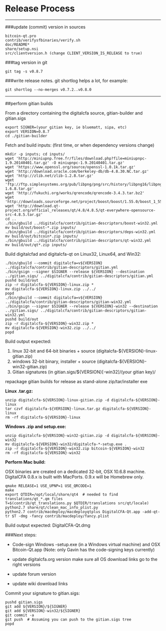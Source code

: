 Release Process
====================

* * *

###update (commit) version in sources


	bitcoin-qt.pro
	contrib/verifysfbinaries/verify.sh
	doc/README*
	share/setup.nsi
	src/clientversion.h (change CLIENT_VERSION_IS_RELEASE to true)

###tag version in git

	git tag -s v0.8.7

###write release notes. git shortlog helps a lot, for example:

	git shortlog --no-merges v0.7.2..v0.8.0

* * *

##perform gitian builds

 From a directory containing the digitalcfa source, gitian-builder and gitian.sigs
  
	export SIGNER=(your gitian key, ie bluematt, sipa, etc)
	export VERSION=0.8.7
	cd ./gitian-builder

 Fetch and build inputs: (first time, or when dependency versions change)

	mkdir -p inputs; cd inputs/
	wget 'http://miniupnp.free.fr/files/download.php?file=miniupnpc-1.9.20140401.tar.gz' -O miniupnpc-1.9.20140401.tar.gz'
	wget 'https://www.openssl.org/source/openssl-1.0.1k.tar.gz'
	wget 'http://download.oracle.com/berkeley-db/db-4.8.30.NC.tar.gz'
	wget 'http://zlib.net/zlib-1.2.8.tar.gz'
	wget 'ftp://ftp.simplesystems.org/pub/libpng/png/src/history/libpng16/libpng-1.6.8.tar.gz'
	wget 'http://fukuchi.org/works/qrencode/qrencode-3.4.3.tar.bz2'
	wget 'http://downloads.sourceforge.net/project/boost/boost/1.55.0/boost_1_55_0.tar.bz2'
	wget 'http://download.qt-project.org/official_releases/qt/4.8/4.8.5/qt-everywhere-opensource-src-4.8.5.tar.gz'
	cd ..
	./bin/gbuild ../digitalcfa/contrib/gitian-descriptors/boost-win32.yml
	mv build/out/boost-*.zip inputs/
	./bin/gbuild ../digitalcfa/contrib/gitian-descriptors/deps-win32.yml
	mv build/out/bitcoin*.zip inputs/
	./bin/gbuild ../digitalcfa/contrib/gitian-descriptors/qt-win32.yml
	mv build/out/qt*.zip inputs/

 Build digitalcfad and digitalcfa-qt on Linux32, Linux64, and Win32:
  
	./bin/gbuild --commit digitalcfa=v${VERSION} ../digitalcfa/contrib/gitian-descriptors/gitian.yml
	./bin/gsign --signer $SIGNER --release ${VERSION} --destination ../gitian.sigs/ ../digitalcfa/contrib/gitian-descriptors/gitian.yml
	pushd build/out
	zip -r digitalcfa-${VERSION}-linux.zip *
	mv digitalcfa-${VERSION}-linux.zip ../../
	popd
	./bin/gbuild --commit digitalcfa=v${VERSION} ../digitalcfa/contrib/gitian-descriptors/gitian-win32.yml
	./bin/gsign --signer $SIGNER --release ${VERSION}-win32 --destination ../gitian.sigs/ ../digitalcfa/contrib/gitian-descriptors/gitian-win32.yml
	pushd build/out
	zip -r digitalcfa-${VERSION}-win32.zip *
	mv digitalcfa-${VERSION}-win32.zip ../../
	popd

  Build output expected:

  1. linux 32-bit and 64-bit binaries + source (digitalcfa-${VERSION}-linux-gitian.zip)
  2. windows 32-bit binary, installer + source (digitalcfa-${VERSION}-win32-gitian.zip)
  3. Gitian signatures (in gitian.sigs/${VERSION}[-win32]/(your gitian key)/

repackage gitian builds for release as stand-alone zip/tar/installer exe

**Linux .tar.gz:**

	unzip digitalcfa-${VERSION}-linux-gitian.zip -d digitalcfa-${VERSION}-linux
	tar czvf digitalcfa-${VERSION}-linux.tar.gz digitalcfa-${VERSION}-linux
	rm -rf digitalcfa-${VERSION}-linux

**Windows .zip and setup.exe:**

	unzip digitalcfa-${VERSION}-win32-gitian.zip -d digitalcfa-${VERSION}-win32
	mv digitalcfa-${VERSION}-win32/digitalcfa-*-setup.exe .
	zip -r digitalcfa-${VERSION}-win32.zip bitcoin-${VERSION}-win32
	rm -rf digitalcfa-${VERSION}-win32

**Perform Mac build:**

  OSX binaries are created on a dedicated 32-bit, OSX 10.6.8 machine.
  DigitalCFA 0.8.x is built with MacPorts.  0.9.x will be Homebrew only.

	qmake RELEASE=1 USE_UPNP=1 USE_QRCODE=1
	make
	export QTDIR=/opt/local/share/qt4  # needed to find translations/qt_*.qm files
	T=$(contrib/qt_translations.py $QTDIR/translations src/qt/locale)
	python2.7 share/qt/clean_mac_info_plist.py
	python2.7 contrib/macdeploy/macdeployqtplus DigitalCFA-Qt.app -add-qt-tr $T -dmg -fancy contrib/macdeploy/fancy.plist

 Build output expected: DigitalCFA-Qt.dmg

###Next steps:

* Code-sign Windows -setup.exe (in a Windows virtual machine) and
  OSX Bitcoin-Qt.app (Note: only Gavin has the code-signing keys currently)

* update digitalcfa.org version
  make sure all OS download links go to the right versions

* update forum version

* update wiki download links

Commit your signature to gitian.sigs:

	pushd gitian.sigs
	git add ${VERSION}/${SIGNER}
	git add ${VERSION}-win32/${SIGNER}
	git commit -a
	git push  # Assuming you can push to the gitian.sigs tree
	popd

